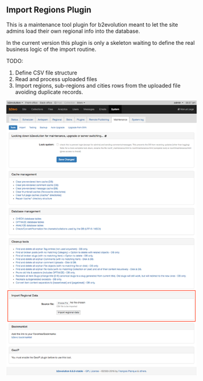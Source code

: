 ## Import Regions Plugin

This is a maintenance tool plugin for b2evolution meant to let the site admins load their own regional info into the database.

In the current version this plugin is only a skeleton waiting to define the real business logic of the import routine.

TODO:

1. Define CSV file structure
2. Read and process uploaded files
3. Import regions, sub-regions and cities rows from the uploaded file avoiding duplicate records.

!['Screenshot 01'](https://raw.githubusercontent.com/mgsolipa/b2evolution-import_regions_plugin/master/import_regions_plugin-01.png)